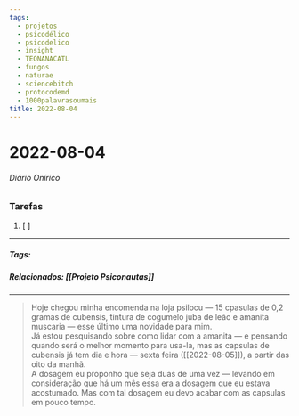 ```yaml
---
tags:
  - projetos
  - psicodélico
  - psicodelico
  - insight
  - TEONANACATL
  - fungos
  - naturae
  - sciencebitch
  - protocodemd
  - 1000palavrasoumais
title: 2022-08-04  
---
```


# 2022-08-04  

###### Diário Onírico

>

### Tarefas

1. [ ]  

---

##### Tags: 

 

##### Relacionados: [[Projeto Psiconautas]]

---

> Hoje chegou minha encomenda na loja psilocu — 15 cpasulas de 0,2 gramas de cubensis, tintura de cogumelo juba de leão e amanita muscaria — esse último uma novidade para mim.  
> Já estou pesquisando sobre como lidar com a amanita — e pensando quando será o melhor momento para usa-la, mas as capsulas de cubensis já tem dia e hora — sexta feira ([[2022-08-05]]), a partir das oito da manhã.  
> A dosagem eu proponho que seja duas de uma vez — levando em consideração que há um mês essa era a dosagem que eu estava acostumado. Mas com tal dosagem eu devo acabar com as capsulas em pouco tempo. 

